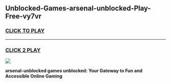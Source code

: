 
## Unblocked-Games-arsenal-unblocked-Play-Free-vy7vr
<h3>
<a href="https://premium76.site?title=arsenal-unblocked&ref=23A">CLICK TO PLAY</a></h3>
<hr>

<h3>
<a href="https://premium76.site?title=arsenal-unblocked&ref=23A">CLICK 2 PLAY</a>
  
</h3>

<a href="https://premium76.site?title=arsenal-unblocked&ref=23A"><img src="https://clearcache.store/games.png"></a>


**arsenal-unblocked games unblocked: Your Gateway to Fun and Accessible Online Gaming**

